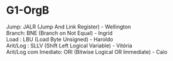 # G1-OrgB
Jump:  JALR (Jump And Link Register) - Wellington <br>
Branch: BNE (Branch on Not Equal) - Ingrid <br>
Load : LBU (Load Byte Unsigned) - Haroldo <br>
Arit/Log : SLLV (Shift Left Logical Variable) - Vitória <br>
Arit/Log com Imediato: ORI (Bitwise Logical OR Immediate) - Caio
